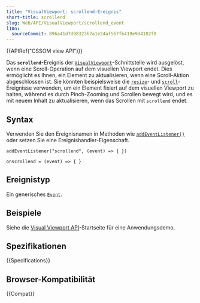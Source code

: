 ```yaml
---
title: "VisualViewport: scrollend-Ereignis"
short-title: scrollend
slug: Web/API/VisualViewport/scrollend_event
l10n:
  sourceCommit: 896a41d7d9832367a1e24af567fb419e9d4182f8
---
```


{{APIRef("CSSOM view API")}}

Das **`scrollend`**-Ereignis der [`VisualViewport`](/de/docs/Web/API/VisualViewport)-Schnittstelle wird ausgelöst, wenn eine Scroll-Operation auf dem visuellen Viewport endet. Dies ermöglicht es Ihnen, ein Element zu aktualisieren, wenn eine Scroll-Aktion abgeschlossen ist. Sie könnten beispielsweise die [`resize`](/de/docs/Web/API/VisualViewport/resize_event)- und [`scroll`](/de/docs/Web/API/VisualViewport/scroll_event)-Ereignisse verwenden, um ein Element fixiert auf dem visuellen Viewport zu halten, während es durch Pinch-Zooming und Scrollen bewegt wird, und es mit neuem Inhalt zu aktualisieren, wenn das Scrollen mit `scrollend` endet.

## Syntax

Verwenden Sie den Ereignisnamen in Methoden wie [`addEventListener()`](/de/docs/Web/API/EventTarget/addEventListener) oder setzen Sie eine Ereignishandler-Eigenschaft.

```js-nolint
addEventListener("scrollend", (event) => { })

onscrollend = (event) => { }
```

## Ereignistyp

Ein generisches [`Event`](/de/docs/Web/API/Event).

## Beispiele

Siehe die [Visual Viewport API](/de/docs/Web/API/Visual_Viewport_API#examples)-Startseite für eine Anwendungsdemo.

## Spezifikationen

{{Specifications}}

## Browser-Kompatibilität

{{Compat}}
